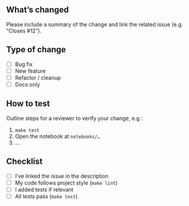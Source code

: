 ## What’s changed

Please include a summary of the change and link the related issue (e.g. “Closes #12”).

## Type of change

- [ ] Bug fix  
- [ ] New feature  
- [ ] Refactor / cleanup  
- [ ] Docs only  

## How to test

Outline steps for a reviewer to verify your change, e.g.:

1. `make test`  
2. Open the notebook at `notebooks/…`  
3. …

## Checklist

- [ ] I’ve linked the issue in the description  
- [ ] My code follows project style (`make lint`)  
- [ ] I added tests if relevant  
- [ ] All tests pass (`make test`)
